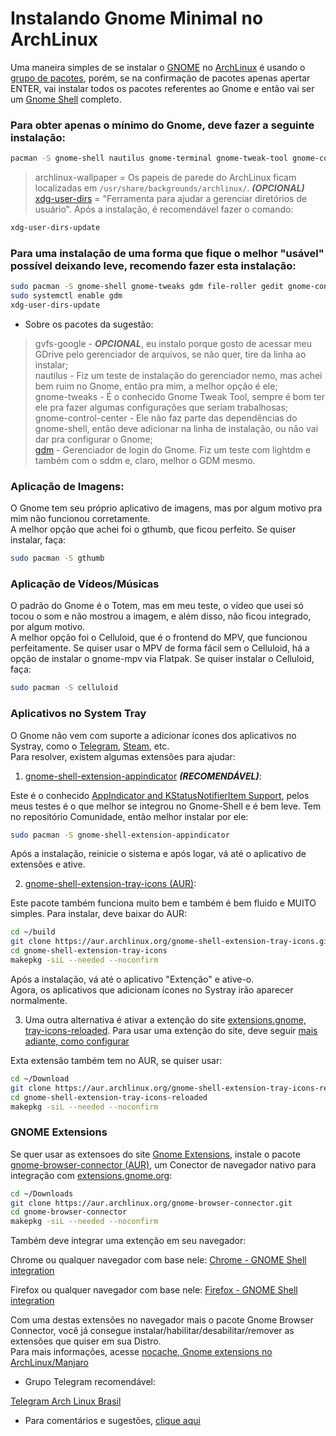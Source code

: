 # Instalando Gnome Minimal no ArchLinux

Uma maneira simples de se instalar o [GNOME](https://wiki.archlinux.org/title/GNOME_(Portugu%C3%AAs)) no [ArchLinux](https://wiki.archlinux.org/title/Main_page_(Portugu%C3%AAs)) é usando o [grupo de pacotes](https://wiki.archlinux.org/title/Meta_package_and_package_group_(Portugu%C3%AAs)), porém, se na confirmação de pacotes apenas apertar ENTER, vai instalar todos os pacotes referentes ao Gnome e então vai ser um [Gnome Shell](https://wiki.archlinux.org/title/GNOME_(Portugu%C3%AAs)) completo.  

### Para obter apenas o mínimo do Gnome, deve fazer a seguinte instalação:

```bash
pacman -S gnome-shell nautilus gnome-terminal gnome-tweak-tool gnome-control-center xdg-user-dirs gdm archlinux-wallpaper
```
> archlinux-wallpaper = Os papeis de parede do ArchLinux ficam localizadas em `/usr/share/backgrounds/archlinux/`. ***(OPCIONAL)***  
[xdg-user-dirs](https://wiki.archlinux.org/title/XDG_user_directories_(Portugu%C3%AAs)) = "Ferramenta para ajudar a gerenciar diretórios de usuário". Após a instalação, é recomendável fazer o comando:

```bash
xdg-user-dirs-update
```

### Para uma instalação de uma forma que fique o melhor "usável" possível deixando leve, recomendo fazer esta instalação:

```bash
sudo pacman -S gnome-shell gnome-tweaks gdm file-roller gedit gnome-control-center gnome-system-monitor gnome-terminal gvfs-google nautilus xdg-user-dirs archlinux-wallpaper
sudo systemctl enable gdm
xdg-user-dirs-update
```
* Sobre os pacotes da sugestão:  

> gvfs-google - ***OPCIONAL***, eu instalo porque gosto de acessar meu GDrive pelo gerenciador de arquivos, se não quer, tire da linha ao instalar;  
nautilus - Fiz um teste de instalação do gerenciador nemo, mas achei bem ruim no Gnome, então pra mim, a melhor opção é ele;  
gnome-tweaks - É o conhecido Gnome Tweak Tool, sempre é bom ter ele pra fazer algumas configurações que seriam trabalhosas;  
gnome-control-center - Ele não faz parte das dependências do gnome-shell, então deve adicionar na linha de instalação, ou não vai dar pra configurar o Gnome;  
[gdm](https://wiki.archlinux.org/title/GDM_(Portugu%C3%AAs)) - Gerenciador de login do Gnome. Fiz um teste com lightdm e também com o sddm e, claro, melhor o GDM mesmo.  

### Aplicação de Imagens:  

O Gnome tem seu próprio aplicativo de imagens, mas por algum motivo pra mim não funcionou corretamente.  
A melhor opção que achei foi o gthumb, que ficou perfeito. Se quiser instalar, faça:

```bash
sudo pacman -S gthumb
```

### Aplicação de Vídeos/Músicas

O padrão do Gnome é o Totem, mas em meu teste, o vídeo que usei só tocou o som e não mostrou a imagem, e além disso, não ficou integrado, por algum motivo.  
A melhor opção foi o Celluloid, que é o frontend do MPV, que funcionou perfeitamente. Se quiser usar o MPV de forma fácil sem o Celluloid, há a opção de instalar o gnome-mpv via Flatpak. Se quiser instalar o Celluloid, faça:

```bash
sudo pacman -S celluloid
```
### Aplicativos no System Tray  

O Gnome não vem com suporte a adicionar ícones dos aplicativos no Systray, como o [Telegram](https://archlinux.org/packages/community/x86_64/telegram-desktop/), [Steam](https://archlinux.org/packages/multilib/x86_64/steam/), etc.  
Para resolver, existem algumas extensões para ajudar:  

1) [gnome-shell-extension-appindicator](https://archlinux.org/packages/community/any/gnome-shell-extension-appindicator/) ***(RECOMENDÁVEL)***:  

Este é o conhecido [AppIndicator and KStatusNotifierItem Support](https://extensions.gnome.org/extension/615/appindicator-support/), pelos meus testes é o que melhor se integrou no Gnome-Shell e é bem leve. Tem no repositório Comunidade, então melhor instalar por ele:

```bash
sudo pacman -S gnome-shell-extension-appindicator
```

Após a instalação, reinicie o sistema e após logar, vá até o aplicativo de extensões e ative.

2) [gnome-shell-extension-tray-icons (AUR)](https://aur.archlinux.org/packages/gnome-shell-extension-tray-icons):  

Este pacote também funciona muito bem e também é bem fluido e MUITO simples. Para instalar, deve baixar do AUR:

```bash
cd ~/build
git clone https://aur.archlinux.org/gnome-shell-extension-tray-icons.git
cd gnome-shell-extension-tray-icons
makepkg -siL --needed --noconfirm
```

Após a instalação, vá até o aplicativo "Extenção" e ative-o.  
Agora, os aplicativos que adicionam ícones no Systray irão aparecer normalmente.

3) Uma outra alternativa é ativar a extenção do site [extensions.gnome, tray-icons-reloaded](https://extensions.gnome.org/extension/2890/tray-icons-reloaded/). Para usar uma extenção do site, deve seguir [mais adiante, como configurar](https://github.com/elppans/doc-linux/edit/main/archlinux_gnome_minimal.md#gnome-extensions)  

Exta extensão também tem no AUR, se quiser usar:

```bash
cd ~/Download
git clone https://aur.archlinux.org/gnome-shell-extension-tray-icons-reloaded
cd gnome-shell-extension-tray-icons-reloaded
makepkg -siL --needed --noconfirm
```
### GNOME Extensions

Se quer usar as extensoes do site [Gnome Extensions](https://extensions.gnome.org/), instale o pacote [gnome-browser-connector (AUR)](https://aur.archlinux.org/packages/gnome-browser-connector), um Conector de navegador nativo para integração com [extensions.gnome.org](https://extensions.gnome.org/):

```bash
cd ~/Downloads
git clone https://aur.archlinux.org/gnome-browser-connector.git
cd gnome-browser-connector
makepkg -siL --needed --noconfirm
```
Também deve integrar uma extenção em seu navegador:  

Chrome ou qualquer navegador com base nele: [Chrome - GNOME Shell integration](https://chrome.google.com/webstore/detail/gnome-shell-integration/gphhapmejobijbbhgpjhcjognlahblep)  

Firefox ou qualquer navegador com base nele: [Firefox - GNOME Shell integration](https://addons.mozilla.org/pt-BR/firefox/addon/gnome-shell-integration/)  

Com uma destas extensões no navegador mais o pacote Gnome Browser Connector, você já consegue instalar/habilitar/desabilitar/remover as extensões que quiser em sua Distro.  
Para mais informações, acesse [nocache, Gnome extensions no ArchLinux/Manjaro](https://nocache.org/p/how-to-install-gnome-extensions-on-arch-linux-manjaro)  

* Grupo Telegram recomendável:  

[Telegram Arch Linux Brasil](https://t.me/archlinuxbr)  


* Para comentários e sugestões, [clique aqui](https://github.com/elppans/doc-linux/issues)
